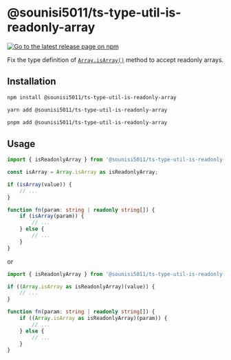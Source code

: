 # @sounisi5011/ts-type-util-is-readonly-array

[![Go to the latest release page on npm](https://img.shields.io/npm/v/@sounisi5011/ts-type-util-is-readonly-array.svg)](https://www.npmjs.com/package/@sounisi5011/ts-type-util-is-readonly-array)

Fix the type definition of [`Array.isArray()`](https://developer.mozilla.org/docs/Web/JavaScript/Reference/Global_Objects/Array/isArray) method to accept readonly arrays.

## Installation

```sh
npm install @sounisi5011/ts-type-util-is-readonly-array
```

```sh
yarn add @sounisi5011/ts-type-util-is-readonly-array
```

```sh
pnpm add @sounisi5011/ts-type-util-is-readonly-array
```

## Usage

```ts
import { isReadonlyArray } from '@sounisi5011/ts-type-util-is-readonly-array';

const isArray = Array.isArray as isReadonlyArray;

if (isArray(value)) {
    // ...
}

function fn(param: string | readonly string[]) {
    if (isArray(param)) {
        // ...
    } else {
        // ...
    }
}
```

or

```ts
import { isReadonlyArray } from '@sounisi5011/ts-type-util-is-readonly-array';

if ((Array.isArray as isReadonlyArray)(value)) {
    // ...
}

function fn(param: string | readonly string[]) {
    if ((Array.isArray as isReadonlyArray)(param)) {
        // ...
    } else {
        // ...
    }
}
```
